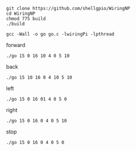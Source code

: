 ```
git clone https://github.com/shellgpio/WiringNP
cd WiringNP
chmod 775 build
./build
```



```
gcc -Wall -o go go.c -lwiringPi -lpthread
```


forward
```
./go 15 0 16 10 4 0 5 10
```

back
```
./go 15 10 16 0 4 10 5 10
```

left
```
./go 15 0 16 01 4 0 5 0
```

right 
```
./go 15 0 16 0 4 0 5 10
```

stop
```
./go 15 0 16 0 4 0 5 0
```
